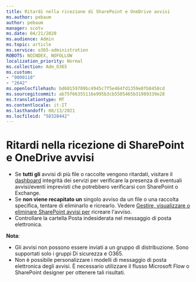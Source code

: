 ```yaml
---
title: Ritardi nella ricezione di SharePoint e OneDrive avvisi
ms.author: pebaum
author: pebaum
manager: scotv
ms.date: 04/21/2020
ms.audience: Admin
ms.topic: article
ms.service: o365-administration
ROBOTS: NOINDEX, NOFOLLOW
localization_priority: Normal
ms.collection: Adm_O365
ms.custom:
- "9000118"
- "2642"
ms.openlocfilehash: bd60159789bc4945c7f5e464fd1359e8fb8458cd
ms.sourcegitcommit: ab75f66355116e995b3cb5505465b31989339e28
ms.translationtype: MT
ms.contentlocale: it-IT
ms.lasthandoff: 08/13/2021
ms.locfileid: "58328442"
---
```

# <a name="delays-in-receiving-sharepoint-and-onedrive-alerts"></a>Ritardi nella ricezione di SharePoint e OneDrive avvisi

- Se **tutti gli** avvisi di più file o raccolte vengono ritardati, visitare il [dashboard](https://portal.office.com/adminportal/home?ref=/servicehealth) integrità dei servizi per verificare la presenza di eventuali avvisi/eventi imprevisti che potrebbero verificarsi con SharePoint o Exchange.
- Se **non viene recapitato un** singolo avviso da un file o una raccolta specifica, tentare di eliminarlo e ricrearlo. Vedere [Gestire, visualizzare o eliminare SharePoint avvisi per](https://support.microsoft.com/office/99dfb19c-9a90-4a8c-aba1-aa8c8afb0de2) ricreare l'avviso.
- Controllare la cartella Posta indesiderata nel messaggio di posta elettronica.

**Nota**:
- Gli avvisi non possono essere inviati a un gruppo di distribuzione. Sono supportati solo i gruppi Di sicurezza e O365.
- Non è possibile personalizzare i modelli di messaggio di posta elettronica degli avvisi. È necessario utilizzare il flusso Microsoft Flow o SharePoint designer per ottenere tali risultati.

